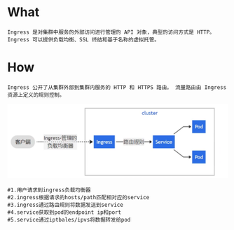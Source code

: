 # What

```shell
Ingress 是对集群中服务的外部访问进行管理的 API 对象，典型的访问方式是 HTTP。
Ingress 可以提供负载均衡、SSL 终结和基于名称的虚拟托管。

```

# How

```shell
Ingress 公开了从集群外部到集群内服务的 HTTP 和 HTTPS 路由。 流量路由由 Ingress 资源上定义的规则控制。
```

![image-20220406181458485](image\ingress.png)

```shell
#1.用户请求到ingress负载均衡器
#2.ingress根据请求的hosts/path匹配相对应的service
#3.ingress通过路由规则将数据发送到service
#4.service获取到pod的endpoint ip和port
#5.service通过iptbales/ipvs将数据转发给pod
```

